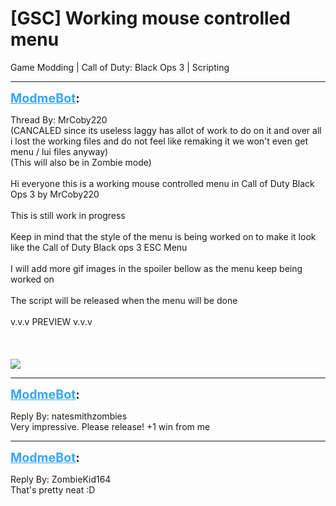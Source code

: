 # [GSC] Working mouse controlled menu
Game Modding | Call of Duty: Black Ops 3 | Scripting

---
<strong style="font-size: 1.4em;"><span style="text-decoration: underline;text-decoration-color: #34a7f9;"><span style="color:#34a7f9;">ModmeBot</span></span>:</strong>

<p>Thread By: MrCoby220<br />(CANCALED since its useless laggy has allot of work to do on it and over all i lost the working files and do not feel like remaking it we won&#39;t even get menu / lui files anyway)<br />(This will also be in Zombie mode)<br /> <br />Hi everyone this is a working mouse controlled menu in Call of Duty Black Ops 3 by MrCoby220<br /> <br />This is still work in progress<br /> <br />Keep in mind that the style of the menu is being worked on to make it look like the Call of Duty Black ops 3 ESC Menu<br /> <br />I will add more gif images in the spoiler bellow as the menu keep being worked on<br /> <br />The script will be released when the menu will be done<br /> <br />v.v.v PREVIEW v.v.v<br /> <br /><br /><br />
<img style="max-width: 500px;" src="https://i.gyazo.com/5204fc4e155db895929394c538d2652c.gif">
</p>

---
<strong style="font-size: 1.4em;"><span style="text-decoration: underline;text-decoration-color: #34a7f9;"><span style="color:#34a7f9;">ModmeBot</span></span>:</strong>

<p>Reply By: natesmithzombies<br />Very impressive. Please release! +1 win from me</p>

---
<strong style="font-size: 1.4em;"><span style="text-decoration: underline;text-decoration-color: #34a7f9;"><span style="color:#34a7f9;">ModmeBot</span></span>:</strong>

<p>Reply By: ZombieKid164<br />That&#39;s pretty neat :D</p>
